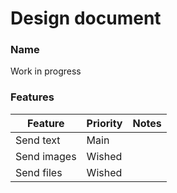 # Design document

### Name
Work in progress

### Features
| Feature | Priority | Notes |
|---------|----------|-------|
| Send text | Main ||
| Send images | Wished ||
| Send files | Wished ||
